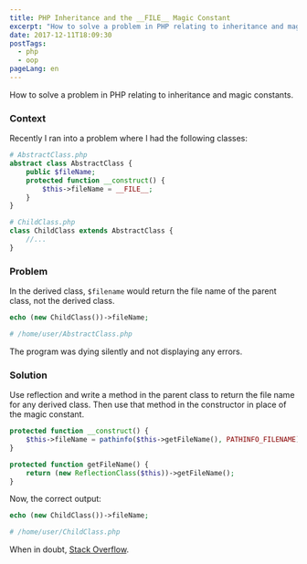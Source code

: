 ```yaml
---
title: PHP Inheritance and the __FILE__ Magic Constant
excerpt: "How to solve a problem in PHP relating to inheritance and magic constants."
date: 2017-12-11T18:09:30
postTags:
  - php
  - oop
pageLang: en
---
```


How to solve a problem in PHP relating to inheritance and magic constants.

### Context

Recently I ran into a problem where I had the following classes:

```php
# AbstractClass.php
abstract class AbstractClass {
    public $fileName;
    protected function __construct() {
        $this->fileName = __FILE__;
    }
}

# ChildClass.php
class ChildClass extends AbstractClass {
    //...
}
```

### Problem

In the derived class, `$filename` would return the file name of the parent class, not the derived class.

```php
echo (new ChildClass())->fileName;

# /home/user/AbstractClass.php
```

The program was dying silently and not displaying any errors.

### Solution

Use reflection and write a method in the parent class to return the file name for any derived class. Then use that method in the constructor in place of the magic constant.

```php
protected function __construct() {
    $this->fileName = pathinfo($this->getFileName(), PATHINFO_FILENAME);
}

protected function getFileName() {
    return (new ReflectionClass($this))->getFileName();
}
```

Now, the correct output:

```php
echo (new ChildClass())->fileName;

# /home/user/ChildClass.php
```

When in doubt, [Stack Overflow](https://stackoverflow.com/a/11117822).
